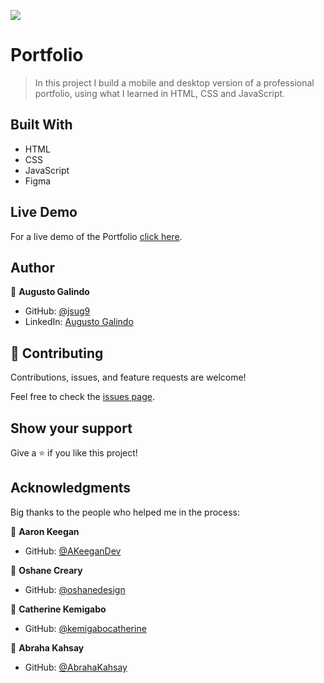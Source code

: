 ![](https://img.shields.io/badge/Microverse-blueviolet)

# Portfolio

> In this project I build a mobile and desktop version of a professional portfolio, using what I learned in HTML, CSS and JavaScript.

## Built With

- HTML
- CSS
- JavaScript
- Figma

## Live Demo

For a live demo of the Portfolio [click here](https://jsug9.github.io/Portfolio/).

## Author

👤 **Augusto Galindo**

- GitHub: [@jsug9](https://github.com/jsug9)
- LinkedIn: [Augusto Galindo](https://www.linkedin.com/in/augustogalindo/)

## 🤝 Contributing

Contributions, issues, and feature requests are welcome!

Feel free to check the [issues page](https://github.com/jsug9/Portfolio/issues).

## Show your support

Give a ⭐️ if you like this project!

## Acknowledgments

Big thanks to the people who helped me in the process:

👤 **Aaron Keegan**

- GitHub: [@AKeeganDev](https://github.com/AKeeganDev)

👤 **Oshane Creary**

- GitHub: [@oshanedesign](https://github.com/oshanedesign)

👤 **Catherine Kemigabo**

- GitHub: [@kemigabocatherine](https://github.com/kemigabocatherine)

👤 **Abraha Kahsay**

- GitHub: [@AbrahaKahsay](https://github.com/AbrahaKahsay)